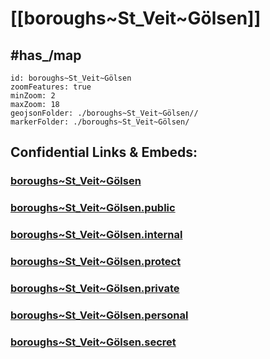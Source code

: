 # [[boroughs~St_Veit~Gölsen]] 

## #has_/map  



```leaflet
id: boroughs~St_Veit~Gölsen
zoomFeatures: true 
minZoom: 2 
maxZoom: 18
geojsonFolder: ./boroughs~St_Veit~Gölsen//
markerFolder: ./boroughs~St_Veit~Gölsen/
```


## Confidential Links & Embeds: 

### [boroughs~St_Veit~Gölsen](/_Standards/Earth/Continent/Europe/Europe~Central/Austria/Austrias_States/Niederösterreich/counties~NÖ/Lilienfeld/cities~Lilienfeld/St_Veit~Gölsen/boroughs~St_Veit~Gölsen.md) 

### [boroughs~St_Veit~Gölsen.public](/_public/Earth/Continent/Europe/Europe~Central/Austria/Austrias_States/Niederösterreich/counties~NÖ/Lilienfeld/cities~Lilienfeld/St_Veit~Gölsen/boroughs~St_Veit~Gölsen.public.md) 

### [boroughs~St_Veit~Gölsen.internal](/_internal/Earth/Continent/Europe/Europe~Central/Austria/Austrias_States/Niederösterreich/counties~NÖ/Lilienfeld/cities~Lilienfeld/St_Veit~Gölsen/boroughs~St_Veit~Gölsen.internal.md) 

### [boroughs~St_Veit~Gölsen.protect](/_protect/Earth/Continent/Europe/Europe~Central/Austria/Austrias_States/Niederösterreich/counties~NÖ/Lilienfeld/cities~Lilienfeld/St_Veit~Gölsen/boroughs~St_Veit~Gölsen.protect.md) 

### [boroughs~St_Veit~Gölsen.private](/_private/Earth/Continent/Europe/Europe~Central/Austria/Austrias_States/Niederösterreich/counties~NÖ/Lilienfeld/cities~Lilienfeld/St_Veit~Gölsen/boroughs~St_Veit~Gölsen.private.md) 

### [boroughs~St_Veit~Gölsen.personal](/_personal/Earth/Continent/Europe/Europe~Central/Austria/Austrias_States/Niederösterreich/counties~NÖ/Lilienfeld/cities~Lilienfeld/St_Veit~Gölsen/boroughs~St_Veit~Gölsen.personal.md) 

### [boroughs~St_Veit~Gölsen.secret](/_secret/Earth/Continent/Europe/Europe~Central/Austria/Austrias_States/Niederösterreich/counties~NÖ/Lilienfeld/cities~Lilienfeld/St_Veit~Gölsen/boroughs~St_Veit~Gölsen.secret.md)

